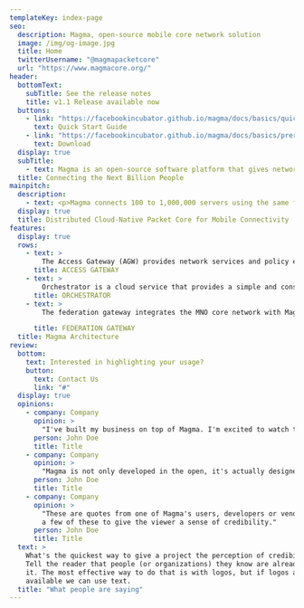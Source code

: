 ```yaml
---
templateKey: index-page
seo:
  description: Magma, open-source mobile core network solution
  image: /img/og-image.jpg
  title: Home
  twitterUsername: "@magmapacketcore"
  url: "https://www.magmacore.org/"
header:
  bottomText:
    subTitle: See the release notes
    title: v1.1 Release available now
  buttons:
    - link: "https://facebookincubator.github.io/magma/docs/basics/quick_start_guide"
      text: Quick Start Guide
    - link: "https://facebookincubator.github.io/magma/docs/basics/prerequisites"
      text: Download
  display: true
  subTitle:
    - text: Magma is an open-source software platform that gives network operators an open, flexible and extendable mobile core network solution. Our mission is to connect the world to a faster network by enabling service providers to build cost-effective and extensible carrier-grade networks.
  title: Connecting the Next Billion People
mainpitch:
  description:
    - text: <p>Magma connects 100 to 1,000,000 servers using the same fully distributed network architecture. Designed to be access network (cellular or wifi) and 3GPP release agnostic, it can flexibly support a radio access network with minimal development and deployment effort.</p> <ul><li>Allows operators to offer cellular service without vendor lock-in with a modern, open source core network.</li><li>Enables operators to manage their networks more fficiently with more automation, less downtime, better predicatbility, and more agility to add new services and applications.</li><li>Federate between existing MNOS and new infrastructure providers for expanding rural infrastructure allows operators who are constrained with licensed spectrum to add capacity and reach by using wi-fi and CBRS.</li><li>All parts of the network are stateless except the access gateway, providing greater scale, resiliency, and simplicity. The distributed deployment model limits fault domains and allows more frequent and seamless upgrades.</li></ul>
  display: true
  title: Distributed Cloud-Native Packet Core for Mobile Connectivity
features:
  display: true
  rows:
    - text: >
        The Access Gateway (AGW) provides network services and policy enforcement. In an LTE network, the AGW implements an evolved packet core (EPC), and a combination of an AAA and a PGW. It works with existing, unmodified commercial radio hardware.
      title: ACCESS GATEWAY
    - text: >
        Orchestrator is a cloud service that provides a simple and consistent way to configure and monitor the wireless network securely. The orchestratory can be hosted on a public or private cloud. The metrics acquired through the platform allow you to see the analytics and traffic flows of the wireless users through the Magma web UI.
      title: ORCHESTRATOR
    - text: >
        The federation gateway integrates the MNO core network with Magma by using standard 3GPP interfaces to existing MNO components. It acts as a proxy between the Magma AGW and the operator's network and facilitates core functions, such as authentication, data plans, policy enforcement, and charging to stay uniform between an existing MNO network and the expanded network with Magma.

      title: FEDERATION GATEWAY
  title: Magma Architecture
review:
  bottom:
    text: Interested in highlighting your usage?
    button:
      text: Contact Us
      link: "#"
  display: true
  opinions:
    - company: Company
      opinion: >
        "I've built my business on top of Magma. I'm excited to watch this open approach to a historically closed solution get more traction around the world."
      person: John Doe
      title: Title
    - company: Company
      opinion: >
        "Magma is not only developed in the open, it's actually designed in the open as well. It's a refreshing process that's fitting for a project bringing more of the world online."
      person: John Doe
      title: Title
    - company: Company
      opinion: >
        "These are quotes from one of Magma's users, developers or vendors. Ideally, we will have
        a few of these to give the viewer a sense of credibility."
      person: John Doe
      title: Title
  text: >
    What's the quickest way to give a project the perception of credibility?
    Tell the reader that people (or organizations) they know are already using
    it. The most effective way to do that is with logos, but if logos aren't
    available we can use text.
  title: "What people are saying"
---
```

